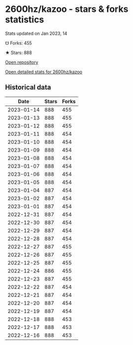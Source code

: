 # 2600hz/kazoo - stars & forks statistics

Stats updated on Jan 2023, 14

☋ Forks: 455

★ Stars: 888

[Open repository](https://github.com/2600hz/kazoo)

[Open detailed stats for 2600hz/kazoo](https://reviewgithub.com/rep/2600hz/kazoo)

## Historical data
| Date | Stars | Forks |
|------|-------|-------|
| 2023-01-14 | 888 | 455 | 
| 2023-01-13 | 888 | 455 | 
| 2023-01-12 | 888 | 455 | 
| 2023-01-11 | 888 | 454 | 
| 2023-01-10 | 888 | 454 | 
| 2023-01-09 | 888 | 454 | 
| 2023-01-08 | 888 | 454 | 
| 2023-01-07 | 888 | 454 | 
| 2023-01-06 | 888 | 454 | 
| 2023-01-05 | 888 | 454 | 
| 2023-01-04 | 887 | 454 | 
| 2023-01-02 | 887 | 454 | 
| 2023-01-01 | 887 | 454 | 
| 2022-12-31 | 887 | 454 | 
| 2022-12-30 | 887 | 454 | 
| 2022-12-29 | 887 | 454 | 
| 2022-12-28 | 887 | 454 | 
| 2022-12-27 | 887 | 455 | 
| 2022-12-26 | 887 | 455 | 
| 2022-12-25 | 887 | 455 | 
| 2022-12-24 | 886 | 455 | 
| 2022-12-23 | 887 | 455 | 
| 2022-12-22 | 887 | 454 | 
| 2022-12-21 | 887 | 454 | 
| 2022-12-20 | 887 | 454 | 
| 2022-12-19 | 887 | 454 | 
| 2022-12-18 | 888 | 453 | 
| 2022-12-17 | 888 | 453 | 
| 2022-12-16 | 888 | 453 | 

